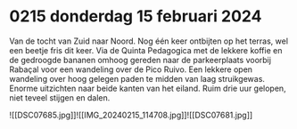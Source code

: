 # 0215 donderdag 15 februari 2024
Van de tocht van Zuid naar Noord. Nog één keer ontbijten op het terras, wel een beetje fris dit keer. Via de Quinta Pedagogica met de lekkere koffie en de gedroogde bananen omhoog gereden naar de parkeerplaats voorbij Rabaçal voor een wandeling over de Pico Ruivo. Een lekkere open wandeling over hoog gelegen paden te midden van laag struikgewas. Enorme uitzichten naar beide kanten van het eiland. Ruim drie uur gelopen, niet teveel stijgen en dalen.

![[DSC07685.jpg]]![[IMG_20240215_114708.jpg]]![[DSC07681.jpg]]